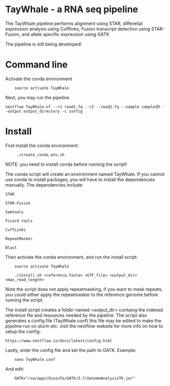 # TayWhale - a RNA seq pipeline
The TayWhale pipeline performs alignment using STAR, differetial expression analysis using Cufflinks, Fusion transcript detection using STAR-Fusion, and allele specific expression using GATK

The pipeline is still being developed!

# Command line
Activate the conda environment

        source activate TayWhale

Next, you may run the pipeline

    nextflow TayWhale.nf --r1 read1.fq --r2 --read2.fq --sample sampleID --output output_directory -c config

# Install
First install the conda  environment:

         ./create_conda_env.sh

NOTE: you need to install conda before running the script!

The conda script will create an environment named TayWhale. If you cannot use conda to install packages, you will have to install the dependencies manually. The dependencies include:

    STAR
    
    STAR-Fusion

    Samtools

    Picard tools

    CuffLinks

    RepeatMasker

    Blast

Then activate the conda environment, and run the install script:

        source activate TayWhale

        ./install.sh <reference.fasta> <GTF_file> <output_dir> <max_read_length>

Note the script does not apply repeatmasking, if you want to mask repeats, you could either apply the repeatmasker to the reference genome before running the script.

The install script creates a folder named <output_dir> containg the indexed reference file and resources needed by the pipeline. The script also generates a config file (TayWhale.conf) this file may be edited to make the pipeline run on
slurm etc. visit the nextflow website for more info on how to setup the config:

    https://www.nextflow.io/docs/latest/config.html

Lastly, enter the config file and set the path to GATK. Example:

        nano TayWhale.conf

And edit:    
    
        GATK="/sw/apps/bioinfo/GATK/3.7/GenomeAnalysisTK.jar"
